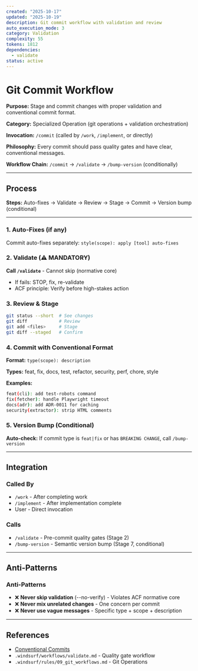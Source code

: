 ```yaml
---
created: "2025-10-17"
updated: "2025-10-19"
description: Git commit workflow with validation and review
auto_execution_mode: 3
category: Validation
complexity: 55
tokens: 1812
dependencies:
  - validate
status: active
---
```


# Git Commit Workflow

**Purpose:** Stage and commit changes with proper validation and conventional commit format.

**Category:** Specialized Operation (git operations + validation orchestration)

**Invocation:** `/commit` (called by `/work`, `/implement`, or directly)

**Philosophy:** Every commit should pass quality gates and have clear, conventional messages.

**Workflow Chain:** `/commit` → `/validate` → `/bump-version` (conditionally)

---

## Process

**Steps:** Auto-fixes → Validate → Review → Stage → Commit → Version bump (conditional)

---

### 1. Auto-Fixes (if any)

Commit auto-fixes separately: `style(scope): apply [tool] auto-fixes`

### 2. Validate (⚠️ MANDATORY)

**Call `/validate`** - Cannot skip (normative core)
- If fails: STOP, fix, re-validate
- ACF principle: Verify before high-stakes action

### 3. Review & Stage

```bash
git status --short  # See changes
git diff            # Review
git add <files>     # Stage
git diff --staged   # Confirm
```

### 4. Commit with Conventional Format

**Format:** `type(scope): description`

**Types:** feat, fix, docs, test, refactor, security, perf, chore, style

**Examples:**
```bash
feat(cli): add test-robots command
fix(fetcher): handle Playwright timeout
docs(adr): add ADR-0011 for caching
security(extractor): strip HTML comments
```

### 5. Version Bump (Conditional)

**Auto-check:** If commit type is `feat|fix` or has `BREAKING CHANGE`, call `/bump-version`

---

## Integration

### Called By

- `/work` - After completing work
- `/implement` - After implementation complete
- User - Direct invocation

### Calls

- `/validate` - Pre-commit quality gates (Stage 2)
- `/bump-version` - Semantic version bump (Stage 7, conditional)

---

## Anti-Patterns

### Anti-Patterns

- ❌ **Never skip validation** (--no-verify) - Violates ACF normative core
- ❌ **Never mix unrelated changes** - One concern per commit
- ❌ **Never use vague messages** - Specific type + scope + description

---

## References

- [Conventional Commits](https://www.conventionalcommits.org/)
- `.windsurf/workflows/validate.md` - Quality gate workflow
- `.windsurf/rules/09_git_workflows.md` - Git Operations
